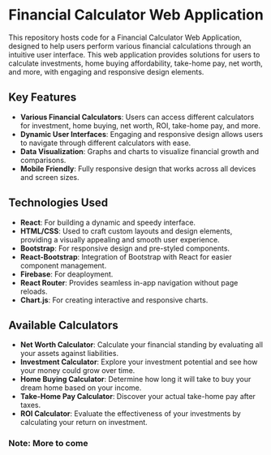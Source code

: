 
# Financial Calculator Web Application

This repository hosts code for a Financial Calculator Web Application, designed to help users perform various financial calculations through an intuitive user interface. This web application provides solutions for users to calculate investments, home buying affordability, take-home pay, net worth, and more, with engaging and responsive design elements.

## Key Features

- **Various Financial Calculators**: Users can access different calculators for investment, home buying, net worth, ROI, take-home pay, and more.
- **Dynamic User Interfaces**: Engaging and responsive design allows users to navigate through different calculators with ease.
- **Data Visualization**: Graphs and charts to visualize financial growth and comparisons.
- **Mobile Friendly**: Fully responsive design that works across all devices and screen sizes.

## Technologies Used

- **React**: For building a dynamic and speedy interface.
- **HTML/CSS**: Used to craft custom layouts and design elements, providing a visually appealing and smooth user experience.
- **Bootstrap**: For responsive design and pre-styled components.
- **React-Bootstrap**: Integration of Bootstrap with React for easier component management.
- **Firebase**: For deaployment.
- **React Router**: Provides seamless in-app navigation without page reloads.
- **Chart.js**: For creating interactive and responsive charts.


## Available Calculators

- **Net Worth Calculator**: Calculate your financial standing by evaluating all your assets against liabilities.
- **Investment Calculator**: Explore your investment potential and see how your money could grow over time.
- **Home Buying Calculator**: Determine how long it will take to buy your dream home based on your income.
- **Take-Home Pay Calculator**: Discover your actual take-home pay after taxes.
- **ROI Calculator**: Evaluate the effectiveness of your investments by calculating your return on investment.

### Note: More to come

